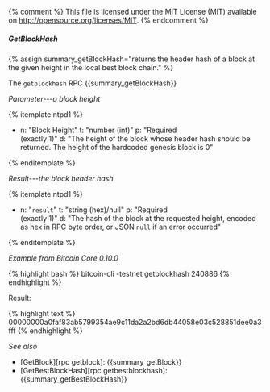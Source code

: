 {% comment %}
This file is licensed under the MIT License (MIT) available on
http://opensource.org/licenses/MIT.
{% endcomment %}

##### GetBlockHash

{% assign summary_getBlockHash="returns the header hash of a block at the given height in the local best block chain." %}

The `getblockhash` RPC {{summary_getBlockHash}}

*Parameter---a block height*

{% itemplate ntpd1 %}
- n: "Block Height"
  t: "number (int)"
  p: "Required<br>(exactly 1)"
  d: "The height of the block whose header hash should be returned.  The height of the hardcoded genesis block is 0"

{% enditemplate %}

*Result---the block header hash*

{% itemplate ntpd1 %}
- n: "`result`"
  t: "string (hex)/null"
  p: "Required<br>(exactly 1)"
  d: "The hash of the block at the requested height, encoded as hex in RPC byte order, or JSON `null` if an error occurred"

{% enditemplate %}

*Example from Bitcoin Core 0.10.0*

{% highlight bash %}
bitcoin-cli -testnet getblockhash 240886
{% endhighlight %}

Result:

{% highlight text %}
00000000a0faf83ab5799354ae9c11da2a2bd6db44058e03c528851dee0a3fff
{% endhighlight %}

*See also*

* [GetBlock][rpc getblock]: {{summary_getBlock}}
* [GetBestBlockHash][rpc getbestblockhash]: {{summary_getBestBlockHash}}

